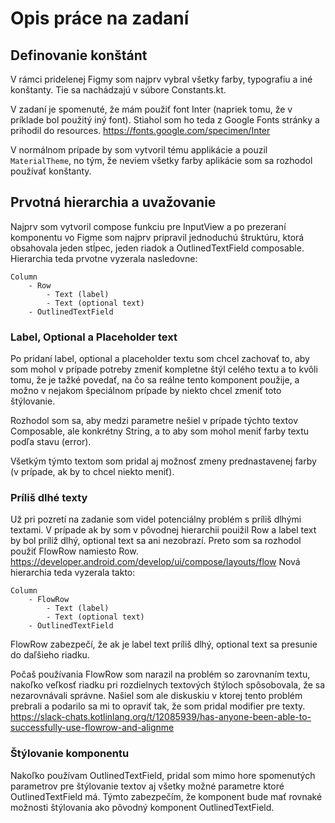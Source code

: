 # Opis práce na zadaní

## Definovanie konštánt
V rámci pridelenej Figmy som najprv vybral všetky farby, typografiu a iné konštanty.
Tie sa nachádzajú v súbore Constants.kt.

V zadaní je spomenuté, že mám použiť font Inter (napriek tomu, že v príklade bol použitý iný font).
Stiahol som ho teda z Google Fonts stránky a prihodil do resources.
https://fonts.google.com/specimen/Inter

V normálnom prípade by som vytvoril tému applikácie a pouzil `MaterialTheme`, no tým, že neviem všetky farby aplikácie
som sa rozhodol používať konštanty.

## Prvotná hierarchia a uvažovanie
Najprv som vytvoril compose funkciu pre InputView a po prezeraní komponentu vo Figme som najprv
pripravil jednoduchú štruktúru, ktorá obsahovala jeden stĺpec, jeden riadok a OutlinedTextField composable.
Hierarchia teda prvotne vyzerala nasledovne:
```
Column
    - Row
        - Text (label)
        - Text (optional text)
    - OutlinedTextField
```
### Label, Optional a Placeholder text
Po pridaní label, optional a placeholder textu som chcel zachovať to, aby som mohol v prípade potreby zmeniť kompletne
štýl celého textu a to kvôli tomu, že je tažké povedať, na čo sa reálne tento komponent použije, a možno v 
nejakom špeciálnom prípade by niekto chcel zmeniť toto štýlovanie.

Rozhodol som sa, aby medzi parametre nešiel v prípade týchto textov Composable, ale konkrétny String, a to
aby som mohol meniť farby textu podľa stavu (error).

Všetkým týmto textom som pridal aj možnosť zmeny prednastavenej farby (v prípade, ak by to chcel niekto meniť).

### Príliš dlhé texty
Už pri pozretí na zadanie som videl potenciálny problém s príliš dlhými textami. V prípade ak by som v pôvodnej hierarchii pouižil
Row a label text by bol príliž dlhý, optional text sa ani nezobrazí. Preto som sa rozhodol použiť FlowRow namiesto Row.
https://developer.android.com/develop/ui/compose/layouts/flow
Nová hierarchia teda vyzerala takto:
```
Column
    - FlowRow
        - Text (label)
        - Text (optional text)
    - OutlinedTextField
```
FlowRow zabezpečí, že ak je label text príliš dlhý, optional text sa presunie do daľšieho riadku.

Počaš používania FlowRow som narazil na problém so zarovnaním textu, nakoľko veľkosť riadku pri rozdielnych 
textových štýloch spôsobovala, že sa nezarovnávali správne. Našiel som ale diskuskiu v ktorej tento problém prebrali
a podarilo sa mi to opraviť tak, že som pridal modifier pre texty.
https://slack-chats.kotlinlang.org/t/12085939/has-anyone-been-able-to-successfully-use-flowrow-and-alignme

### Štýlovanie komponentu
Nakoľko používam OutlinedTextField, pridal som mimo hore spomenutých parametrov pre štýlovanie textov aj
všetky možné parametre ktoré OutlinedTextField má. Týmto zabezpečím, že komponent bude mať rovnaké možnosti 
štýlovania ako pôvodný komponent OutlinedTextField.
